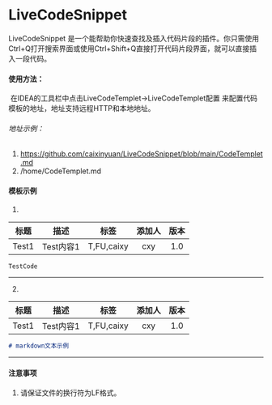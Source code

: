 # LiveCodeSnippet
LiveCodeSnippet 是一个能帮助你快速查找及插入代码片段的插件。你只需使用Ctrl+Q打开搜索界面或使用Ctrl+Shift+Q直接打开代码片段界面，就可以直接插入一段代码。

#### 使用方法：
​	在IDEA的工具栏中点击LiveCodeTemplet->LiveCodeTemplet配置 来配置代码模板的地址，地址支持远程HTTP和本地地址。

###### 地址示例：

1. https://github.com/caixinyuan/LiveCodeSnippet/blob/main/CodeTemplet.md
2. /home/CodeTemplet.md

####  模板示例


1.
| 标题  |   描述    |    标签    | 添加人 | 版本 |
| :---: | :-------: | :--------: | :----: | :--: |
| Test1 | Test内容1 | T,FU,caixy |  cxy   | 1.0  |

```   java
TestCode
```
-----
2.
| 标题  |   描述    |    标签    | 添加人 | 版本 |
| :---: | :-------: | :--------: | :----: | :--: |
| Test1 | Test内容1 | T,FU,caixy |  cxy   | 1.0  |

````  markdown
# markdown文本示例
````
-----


#### 注意事项

1. 请保证文件的换行符为LF格式。


